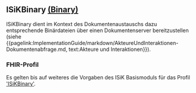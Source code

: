## ISiKBinary [(Binary)](https://hl7.org/fhir/R4/binary.html)

ISiKBinary dient im Kontext des Dokumentenaustauschs dazu entsprechende Binärdateien über einen Dokumentenserver bereitzustellen (siehe {{pagelink:ImplementationGuide/markdown/AkteureUndInteraktionen-Dokumentenabfrage.md, text:Akteure und Interaktionen}}).

### FHIR-Profil

Es gelten bis auf weiteres die Vorgaben des ISiK Basismoduls für das Profil ['ISiKBinary'](https://simplifier.net/guide/isik-basis-v3/ImplementationGuide-markdown-Datenobjekte-Datenobjekte-Binary?version=current).